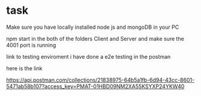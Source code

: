 # task


Make sure you have locally installed node js and mongoDB in your PC 

npm start in the both of the folders Client and Server and make sure the 4001 port is running



link to testing enviroment 
i have done a e2e testing in the postman

here is the link


https://api.postman.com/collections/21838975-64b5a1fb-6d94-43cc-8601-5471ab58b107?access_key=PMAT-01HBD09NM2XA55KSYXP24YKW40